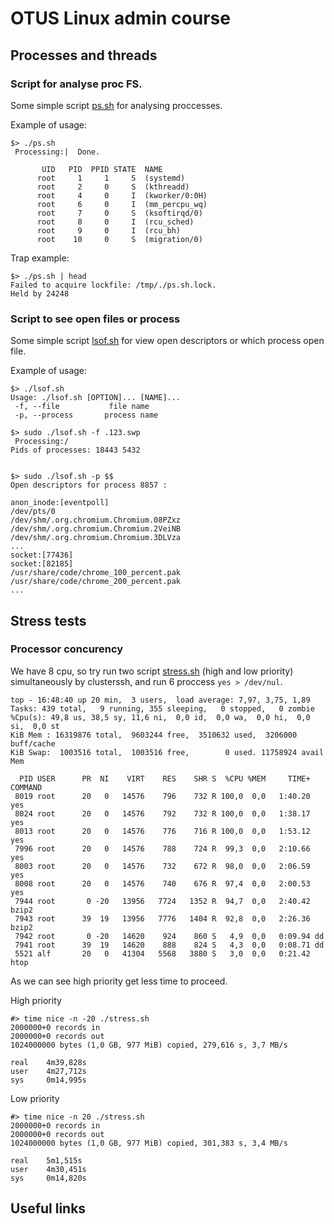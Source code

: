 
# OTUS Linux admin course

## Processes and threads 

### Script for analyse proc FS.

Some simple script [ps.sh](ps.sh) for analysing proccesses.

Example of usage:
```
$> ./ps.sh
 Processing:|  Done.

       UID   PID  PPID STATE  NAME                
      root     1     1     S  (systemd)           
      root     2     0     S  (kthreadd)          
      root     4     0     I  (kworker/0:0H)      
      root     6     0     I  (mm_percpu_wq)      
      root     7     0     S  (ksoftirqd/0)       
      root     8     0     I  (rcu_sched)         
      root     9     0     I  (rcu_bh)            
      root    10     0     S  (migration/0)       

```

Trap example:
```
$> ./ps.sh | head
Failed to acquire lockfile: /tmp/./ps.sh.lock.
Held by 24248
```

### Script to see open files or process

Some simple script [lsof.sh](lsof.sh) for view open descriptors or which process open file.

Example of usage:
```
$> ./lsof.sh 
Usage: ./lsof.sh [OPTION]... [NAME]...
 -f, --file           file name
 -p, --process       process name

$> sudo ./lsof.sh -f .123.swp
 Processing:/
Pids of processes: 18443 5432


$> sudo ./lsof.sh -p $$
Open descriptors for process 8857 :

anon_inode:[eventpoll]
/dev/pts/0
/dev/shm/.org.chromium.Chromium.08PZxz
/dev/shm/.org.chromium.Chromium.2VeiNB
/dev/shm/.org.chromium.Chromium.3DLVza
...
socket:[77436]
socket:[82185]
/usr/share/code/chrome_100_percent.pak
/usr/share/code/chrome_200_percent.pak
...
```

## Stress tests

### Processor concurency

We have 8 cpu, so try run two script [stress.sh](stress.sh)  (high and low priority) simultaneously by clusterssh, and run 6 proccess `yes > /dev/nul`.

```
top - 16:48:40 up 20 min,  3 users,  load average: 7,97, 3,75, 1,89
Tasks: 439 total,   9 running, 355 sleeping,   0 stopped,   0 zombie
%Cpu(s): 49,8 us, 38,5 sy, 11,6 ni,  0,0 id,  0,0 wa,  0,0 hi,  0,0 si,  0,0 st
KiB Mem : 16319876 total,  9603244 free,  3510632 used,  3206000 buff/cache
KiB Swap:  1003516 total,  1003516 free,        0 used. 11758924 avail Mem 

  PID USER      PR  NI    VIRT    RES    SHR S  %CPU %MEM     TIME+ COMMAND     
 8019 root      20   0   14576    796    732 R 100,0  0,0   1:40.20 yes         
 8024 root      20   0   14576    792    732 R 100,0  0,0   1:38.17 yes         
 8013 root      20   0   14576    776    716 R 100,0  0,0   1:53.12 yes         
 7996 root      20   0   14576    788    724 R  99,3  0,0   2:10.66 yes         
 8003 root      20   0   14576    732    672 R  98,0  0,0   2:06.59 yes         
 8008 root      20   0   14576    740    676 R  97,4  0,0   2:00.53 yes         
 7944 root       0 -20   13956   7724   1352 R  94,7  0,0   2:40.42 bzip2       
 7943 root      39  19   13956   7776   1404 R  92,8  0,0   2:26.36 bzip2       
 7942 root       0 -20   14620    924    860 S   4,9  0,0   0:09.94 dd          
 7941 root      39  19   14620    888    824 S   4,3  0,0   0:08.71 dd          
 5521 alf       20   0   41304   5568   3880 S   3,0  0,0   0:21.42 htop      
```

As we can see high priority get less time to proceed.

High priority
```
#> time nice -n -20 ./stress.sh
2000000+0 records in
2000000+0 records out
1024000000 bytes (1,0 GB, 977 MiB) copied, 279,616 s, 3,7 MB/s

real    4m39,828s
user    4m27,712s
sys     0m14,995s
```


Low priority 
```
#> time nice -n 20 ./stress.sh
2000000+0 records in
2000000+0 records out
1024000000 bytes (1,0 GB, 977 MiB) copied, 301,383 s, 3,4 MB/s

real    5m1,515s
user    4m30,451s
sys     0m14,820s

```

## Useful links

